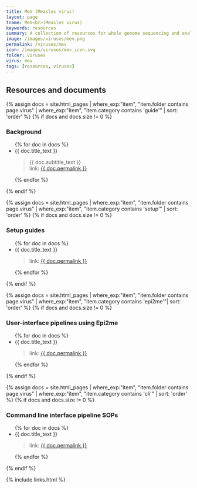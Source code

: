 ```yaml
---
title: MeV (Measles virus)
layout: page
tname: MeV<br>(Measles virus)
keywords: resources
summary: A collection of resources for whole genome sequencing and analysis of Measles virus (MeV)
image: /images/viruses/mev.png
permalink: /viruses/mev
icon: /images/viruses/mev_icon.svg
folder: viruses
virus: mev
tags: [resources, viruses]
---
```

     
## Resources and documents

{% assign docs = site.html_pages | where_exp:"item", "item.folder contains page.virus" | where_exp:"item", "item.category contains 'guide'" | sort: 'order' %}
{% if docs and docs.size != 0 %}
### Background
<ul>
{% for doc in docs %}
    <li>{{ doc.title_text }}</li>
	<blockquote>
        {{ doc.subtitle_text }} <br />
        link: <a href="{{ doc.permalink }}">{{ doc.permalink }}</a>
    </blockquote>
{% endfor %}
</ul>
{% endif %}

{% assign docs = site.html_pages | where_exp:"item", "item.folder contains page.virus" | where_exp:"item", "item.category contains 'setup'" | sort: 'order' %}
{% if docs and docs.size != 0 %}
### Setup guides
<ul>
{% for doc in docs %}
    <li>{{ doc.title_text }}</li>
	<blockquote>link: <a href="{{ doc.permalink }}">{{ doc.permalink }}</a></blockquote>
{% endfor %}
</ul>
{% endif %}

{% assign docs = site.html_pages | where_exp:"item", "item.folder contains page.virus" | where_exp:"item", "item.category contains 'epi2me'"| sort: 'order' %}
{% if docs and docs.size != 0 %}
### User-interface pipelines using Epi2me
<ul>
{% for doc in docs %}
    <li>{{ doc.title_text }}</li>
	<blockquote>link: <a href="{{ doc.permalink }}">{{ doc.permalink }}</a></blockquote>
{% endfor %}
</ul>
{% endif %}

{% assign docs = site.html_pages | where_exp:"item", "item.folder contains page.virus" | where_exp:"item", "item.category contains 'cli'" | sort: 'order' %}
{% if docs and docs.size != 0 %}
### Command line interface pipeline SOPs
<ul>
{% for doc in docs %}
    <li>{{ doc.title_text }}</li>
	<blockquote>link: <a href="{{ doc.permalink }}">{{ doc.permalink }}</a></blockquote>
{% endfor %}
</ul>
{% endif %}

{% include links.html %}
